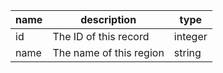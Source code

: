 | name | description             | type    |
|------|-------------------------|---------|
| id   | The ID of this record   | integer |
| name | The name of this region | string  |